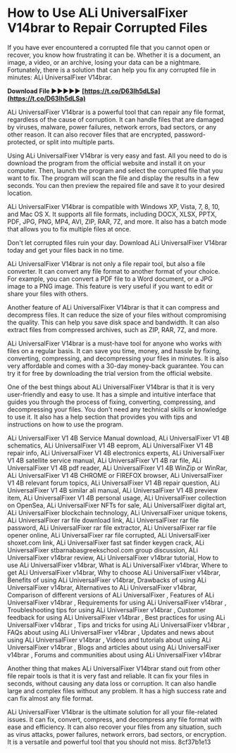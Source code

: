
 
# How to Use ALi UniversalFixer V14brar to Repair Corrupted Files
 
If you have ever encountered a corrupted file that you cannot open or recover, you know how frustrating it can be. Whether it is a document, an image, a video, or an archive, losing your data can be a nightmare. Fortunately, there is a solution that can help you fix any corrupted file in minutes: ALi UniversalFixer V14brar.
 
**Download File ►►►►► [https://t.co/D63Ih5dLSa](https://t.co/D63Ih5dLSa)**


 
ALi UniversalFixer V14brar is a powerful tool that can repair any file format, regardless of the cause of corruption. It can handle files that are damaged by viruses, malware, power failures, network errors, bad sectors, or any other reason. It can also recover files that are encrypted, password-protected, or split into multiple parts.
 
Using ALi UniversalFixer V14brar is very easy and fast. All you need to do is download the program from the official website and install it on your computer. Then, launch the program and select the corrupted file that you want to fix. The program will scan the file and display the results in a few seconds. You can then preview the repaired file and save it to your desired location.
 
ALi UniversalFixer V14brar is compatible with Windows XP, Vista, 7, 8, 10, and Mac OS X. It supports all file formats, including DOCX, XLSX, PPTX, PDF, JPG, PNG, MP4, AVI, ZIP, RAR, 7Z, and more. It also has a batch mode that allows you to fix multiple files at once.
 
Don't let corrupted files ruin your day. Download ALi UniversalFixer V14brar today and get your files back in no time.
  
ALi UniversalFixer V14brar is not only a file repair tool, but also a file converter. It can convert any file format to another format of your choice. For example, you can convert a PDF file to a Word document, or a JPG image to a PNG image. This feature is very useful if you want to edit or share your files with others.
 
Another feature of ALi UniversalFixer V14brar is that it can compress and decompress files. It can reduce the size of your files without compromising the quality. This can help you save disk space and bandwidth. It can also extract files from compressed archives, such as ZIP, RAR, 7Z, and more.
 
ALi UniversalFixer V14brar is a must-have tool for anyone who works with files on a regular basis. It can save you time, money, and hassle by fixing, converting, compressing, and decompressing your files in minutes. It is also very affordable and comes with a 30-day money-back guarantee. You can try it for free by downloading the trial version from the official website.
  
One of the best things about ALi UniversalFixer V14brar is that it is very user-friendly and easy to use. It has a simple and intuitive interface that guides you through the process of fixing, converting, compressing, and decompressing your files. You don't need any technical skills or knowledge to use it. It also has a help section that provides you with tips and instructions on how to use the program.
 
ALi UniversalFixer V1 4B Service Manual download,  ALi UniversalFixer V1 4B schematics,  ALi UniversalFixer V1 4B eeprom,  ALi UniversalFixer V1 4B repair info,  ALi UniversalFixer V1 4B electronics experts,  ALi UniversalFixer V1 4B satellite service manual,  ALi UniversalFixer V1 4B rar file,  ALi UniversalFixer V1 4B pdf reader,  ALi UniversalFixer V1 4B WinZip or WinRar,  ALi UniversalFixer V1 4B CHROME or FIREFOX browser,  ALi UniversalFixer V1 4B relevant forum topics,  ALi UniversalFixer V1 4B repair question,  ALi UniversalFixer V1 4B similar ali manual,  ALi UniversalFixer V1 4B preview item,  ALi UniversalFixer V1 4B personal usage,  ALi UniversalFixer collection on OpenSea,  ALi UniversalFixer NFTs for sale,  ALi UniversalFixer digital art,  ALi UniversalFixer blockchain technology,  ALi UniversalFixer unique tokens,  ALi UniversalFixer rar file download link,  ALi UniversalFixer rar file password,  ALi UniversalFixer rar file extractor,  ALi UniversalFixer rar file opener online,  ALi UniversalFixer rar file corrupted,  ALi UniversalFixer shoxet.com link,  ALi UniversalFixer fast sat finder keygen crack,  ALi UniversalFixer stbarnabasgreekschool.com group discussion,  ALi UniversalFixer v14brar review,  ALi UniversalFixer v14brar tutorial,  How to use ALi UniversalFixer v14brar,  What is ALi UniversalFixer v14brar,  Where to get ALi UniversalFixer v14brar,  Why to choose ALi UniversalFixer v14brar,  Benefits of using ALi UniversalFixer v14brar,  Drawbacks of using ALi UniversalFixer v14brar,  Alternatives to ALi UniversalFixer v14brar,  Comparison of different versions of ALi UniversalFixer ,  Features of ALi UniversalFixer v14brar ,  Requirements for using ALi UniversalFixer v14brar ,  Troubleshooting tips for using ALi UniversalFixer v14brar ,  Customer feedback for using ALi UniversalFixer v14brar ,  Best practices for using ALi UniversalFixer v14brar ,  Tips and tricks for using ALi UniversalFixer v14brar ,  FAQs about using ALi UniversalFixer v14brar ,  Updates and news about using ALi UniversalFixer v14brar ,  Videos and tutorials about using ALi UniversalFixer v14brar ,  Blogs and articles about using ALi UniversalFixer v14brar ,  Forums and communities about using ALi UniversalFixer v14brar
 
Another thing that makes ALi UniversalFixer V14brar stand out from other file repair tools is that it is very fast and reliable. It can fix your files in seconds, without causing any data loss or corruption. It can also handle large and complex files without any problem. It has a high success rate and can fix almost any file format.
 
ALi UniversalFixer V14brar is the ultimate solution for all your file-related issues. It can fix, convert, compress, and decompress any file format with ease and efficiency. It can also recover your files from any situation, such as virus attacks, power failures, network errors, bad sectors, or encryption. It is a versatile and powerful tool that you should not miss.
 8cf37b1e13
 
